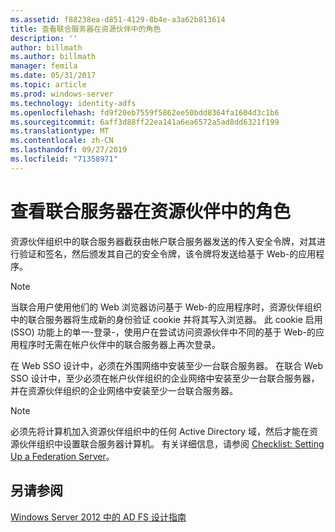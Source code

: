 ```yaml
---
ms.assetid: f88238ea-d851-4129-8b4e-a3a62b813614
title: 查看联合服务器在资源伙伴中的角色
description: ''
author: billmath
ms.author: billmath
manager: femila
ms.date: 05/31/2017
ms.topic: article
ms.prod: windows-server
ms.technology: identity-adfs
ms.openlocfilehash: fd9f20eb7559f5862ee50bdd8364fa1604d3c1b6
ms.sourcegitcommit: 6aff3d88ff22ea141a6ea6572a5ad8dd6321f199
ms.translationtype: MT
ms.contentlocale: zh-CN
ms.lasthandoff: 09/27/2019
ms.locfileid: "71358971"
---
```

# <a name="review-the-role-of-the-federation-server-in-the-resource-partner"></a>查看联合服务器在资源伙伴中的角色

资源伙伴组织中的联合服务器截获由帐户联合服务器发送的传入安全令牌，对其进行验证和签名，然后颁发其自己的安全令牌，该令牌将发送给基于 Web\-的应用程序。  
  
> [!NOTE]  
> 当联合用户使用他们的 Web 浏览器访问基于 Web\-的应用程序时，资源伙伴组织中的联合服务器将生成新的身份验证 cookie 并将其写入浏览器。 此 cookie 启用 \(SSO\) 功能上的单一\-登录\-，使用户在尝试访问资源伙伴中不同的基于 Web\-的应用程序时无需在帐户伙伴中的联合服务器上再次登录。  
  
在 Web SSO 设计中，必须在外围网络中安装至少一台联合服务器。 在联合 Web SSO 设计中，至少必须在帐户伙伴组织的企业网络中安装至少一台联合服务器，并在资源伙伴组织的企业网络中安装至少一台联合服务器。  
  
> [!NOTE]  
> 必须先将计算机加入资源伙伴组织中的任何 Active Directory 域，然后才能在资源伙伴组织中设置联合服务器计算机。 有关详细信息，请参阅 [Checklist: Setting Up a Federation Server](../../ad-fs/deployment/Checklist--Setting-Up-a-Federation-Server.md)。  
  
## <a name="see-also"></a>另请参阅
[Windows Server 2012 中的 AD FS 设计指南](AD-FS-Design-Guide-in-Windows-Server-2012.md)

